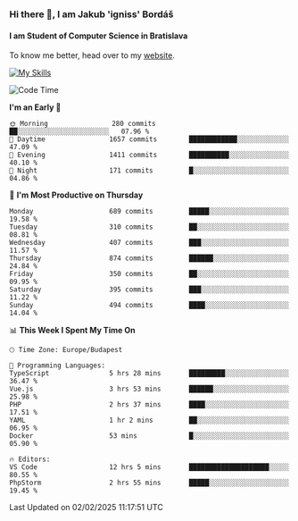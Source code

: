 ### Hi there 👋, I am Jakub 'igniss' Bordáš

#### I am Student of Computer Science in Bratislava
To know me better, head over to my [website](https://bordas.sk).

[![My Skills](https://skillicons.dev/icons?i=js,typescript,html,css,figma,svelte,vue,next,postgresql,nest,express,nodejs)](https://bordas.sk)


<!--START_SECTION:waka-->
![Code Time](http://img.shields.io/badge/Code%20Time-1%2C671%20hrs%2056%20mins-blue)

**I'm an Early 🐤** 

```text
🌞 Morning                280 commits         ██░░░░░░░░░░░░░░░░░░░░░░░   07.96 % 
🌆 Daytime                1657 commits        ████████████░░░░░░░░░░░░░   47.09 % 
🌃 Evening                1411 commits        ██████████░░░░░░░░░░░░░░░   40.10 % 
🌙 Night                  171 commits         █░░░░░░░░░░░░░░░░░░░░░░░░   04.86 % 
```
📅 **I'm Most Productive on Thursday** 

```text
Monday                   689 commits         █████░░░░░░░░░░░░░░░░░░░░   19.58 % 
Tuesday                  310 commits         ██░░░░░░░░░░░░░░░░░░░░░░░   08.81 % 
Wednesday                407 commits         ███░░░░░░░░░░░░░░░░░░░░░░   11.57 % 
Thursday                 874 commits         ██████░░░░░░░░░░░░░░░░░░░   24.84 % 
Friday                   350 commits         ██░░░░░░░░░░░░░░░░░░░░░░░   09.95 % 
Saturday                 395 commits         ███░░░░░░░░░░░░░░░░░░░░░░   11.22 % 
Sunday                   494 commits         ████░░░░░░░░░░░░░░░░░░░░░   14.04 % 
```


📊 **This Week I Spent My Time On** 

```text
🕑︎ Time Zone: Europe/Budapest

💬 Programming Languages: 
TypeScript               5 hrs 28 mins       █████████░░░░░░░░░░░░░░░░   36.47 % 
Vue.js                   3 hrs 53 mins       ██████░░░░░░░░░░░░░░░░░░░   25.98 % 
PHP                      2 hrs 37 mins       ████░░░░░░░░░░░░░░░░░░░░░   17.51 % 
YAML                     1 hr 2 mins         ██░░░░░░░░░░░░░░░░░░░░░░░   06.95 % 
Docker                   53 mins             █░░░░░░░░░░░░░░░░░░░░░░░░   05.90 % 

🔥 Editors: 
VS Code                  12 hrs 5 mins       ████████████████████░░░░░   80.55 % 
PhpStorm                 2 hrs 55 mins       █████░░░░░░░░░░░░░░░░░░░░   19.45 % 
```


 Last Updated on 02/02/2025 11:17:51 UTC
<!--END_SECTION:waka-->
